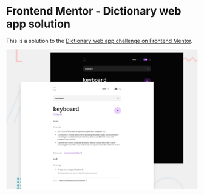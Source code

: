 # Frontend Mentor - Dictionary web app solution

This is a solution to the [Dictionary web app challenge on Frontend Mentor](https://www.frontendmentor.io/challenges/dictionary-web-app-h5wwnyuKFL).

<img src="https://github.com/gabrielmorandi/dictionary-app/blob/main/preview.jpg" />
